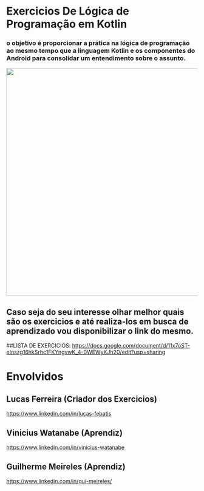 # Exercicios De Lógica de Programação em Kotlin

### o objetivo é proporcionar a prática na lógica de programação ao mesmo tempo que a linguagem Kotlin e os componentes do Android para consolidar um entendimento sobre o assunto.

<p float="left">

<img src="https://github.com/SeuHokage/exeKotlin/assets/54119888/a89dcec0-5d31-4ee8-8c97-12b3db09cd95" width="600" />

</p>

## Caso seja do seu interesse olhar melhor quais são os exercicios e até realiza-los em busca de aprendizado vou disponibilizar o link do mesmo.

##LISTA DE EXERCICIOS: 
https://docs.google.com/document/d/11x7oST-eInszg16hkSrhc1FKYngvwK_4-0WEWyKJh20/edit?usp=sharing

# Envolvidos

## Lucas Ferreira (Criador dos Exercicios)
https://www.linkedin.com/in/lucas-febatis

## Vinicius Watanabe (Aprendiz)
https://www.linkedin.com/in/vinicius-watanabe

## Guilherme Meireles (Aprendiz)
https://www.linkedin.com/in/gui-meireles/


